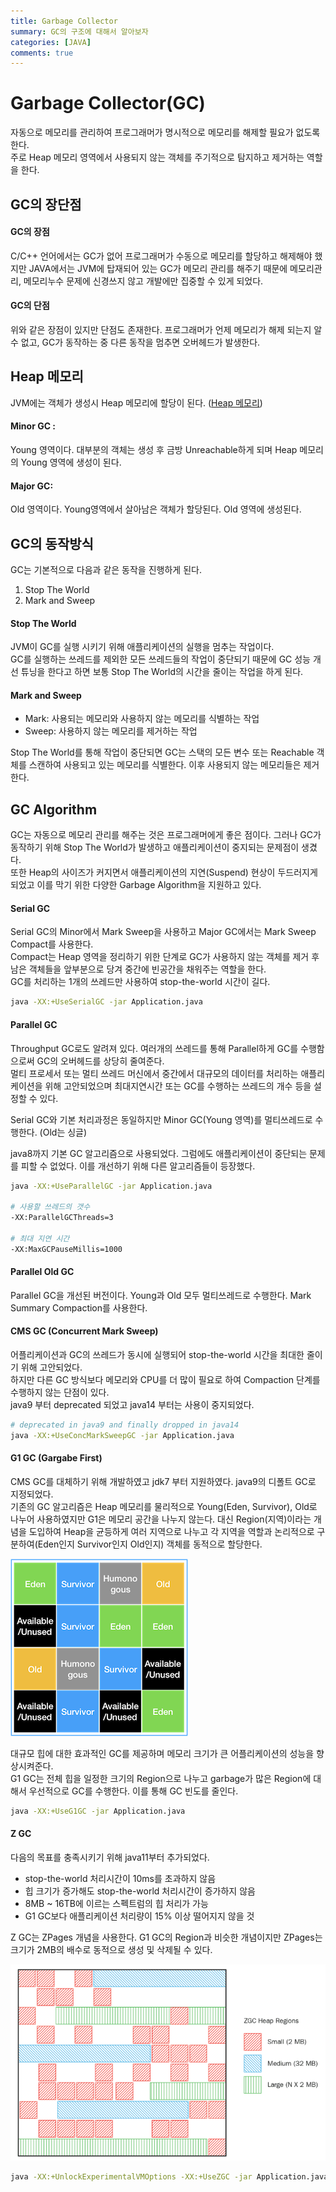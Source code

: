 ```yaml
---
title: Garbage Collector
summary: GC의 구조에 대해서 알아보자
categories: [JAVA]
comments: true
---
```


# Garbage Collector(GC)
자동으로 메모리를 관리하여 프로그래머가 명시적으로 메모리를 해제할 필요가 없도록 한다.\
주로 Heap 메모리 영역에서 사용되지 않는 객체를 주기적으로 탐지하고 제거하는 역할을 한다.

## GC의 장단점
#### GC의 장점
C/C++ 언어에서는 GC가 없어 프로그래머가 수동으로 메모리를 할당하고 해제해야 했지만 JAVA에서는 JVM에 탑재되어 있는 GC가 메모리 관리를 해주기 때문에 메모리관리, 메모리누수 문제에 신경쓰지 않고 개발에만 집중할 수 있게 되었다.

#### GC의 단점
위와 같은 장점이 있지만 단점도 존재한다. 프로그래머가 언제 메모리가 해제 되는지 알 수 없고, GC가 동작하는 중 다른 동작을 멈추면 오버헤드가 발생한다.

## Heap 메모리
JVM에는 객체가 생성시 Heap 메모리에 할당이 된다.
([Heap 메모리](/2023-12/jvm#힙-heap-언제든지-넣고-언제든지-뺄-수-있는-공간))

#### Minor GC : 
Young 영역이다.
대부분의 객체는 생성 후 금방 Unreachable하게 되며 Heap 메모리의 Young 영역에 생성이 된다.

#### Major GC:
Old 영역이다. Young영역에서 살아남은 객체가 할당된다. Old 영역에 생성된다.

## GC의 동작방식
GC는 기본적으로 다음과 같은 동작을 진행하게 된다.
1. Stop The World
2. Mark and Sweep

#### Stop The World
JVM이 GC를 실행 시키기 위해 애플리케이션의 실행을 멈추는 작업이다.\
GC를 실행하는 쓰레드를 제외한 모든 쓰레드들의 작업이 중단되기 때문에 GC 성능 개선 튜닝을 한다고 하면 보통 Stop The World의 시간을 줄이는 작업을 하게 된다.

#### Mark and Sweep
* Mark: 사용되는 메모리와 사용하지 않는 메모리를 식별하는 작업
* Sweep: 사용하지 않는 메모리를 제거하는 작업

Stop The World를 통해 작업이 중단되면 GC는 스택의 모든 변수 또는 Reachable 객체를 스캔하여 사용되고 있는 메모리를 식별한다. 이후 사용되지 않는 메모리들은 제거한다.

## GC Algorithm
GC는 자동으로 메모리 관리를 해주는 것은 프로그래머에게 좋은 점이다. 그러나 GC가 동작하기 위해 Stop The World가 발생하고 애플리케이션이 중지되는 문제점이 생겼다.\
또한 Heap의 사이즈가 커지면서 애플리케이션의 지연(Suspend) 현상이 두드러지게 되었고 이를 막기 위한 다양한 Garbage Algorithm을 지원하고 있다.

#### Serial GC
Serial GC의 Minor에서 Mark Sweep을 사용하고 Major GC에서는 Mark Sweep Compact를
 사용한다.\
Compact는 Heap 영역을 정리하기 위한 단계로 GC가 사용하지 않는 객체를 제거 후 남은 객체들을 앞부분으로 당겨 중간에 빈공간을 채워주는 역할을 한다.\
GC를 처리하는 1개의 쓰레드만 사용하여 stop-the-world 시간이 길다.
```bash
java -XX:+UseSerialGC -jar Application.java
```

#### Parallel GC
Throughput GC로도 알려져 있다. 여러개의 쓰레드를 통해 Parallel하게 GC를 수행함으로써 GC의 오버헤드를 상당히 줄여준다.\
멀티 프로세서 또는 멀티 쓰레드 머신에서 중간에서 대규모의 데이터를 처리하는 애플리케이션을 위해 고안되었으며 최대지연시간 또는 GC를 수행하는 쓰레드의 개수 등을 설정할 수 있다.

Serial GC와 기본 처리과정은 동일하지만 Minor GC(Young 영역)를 멀티쓰레드로 수행한다. (Old는 싱글)

java8까지 기본 GC 알고리즘으로 사용되었다. 그럼에도 애플리케이션이 중단되는 문제를 피할 수 없었다. 이를 개선하기 위해 다른 알고리즘들이 등장했다.
```bash
java -XX:+UseParallelGC -jar Application.java

# 사용할 쓰레드의 갯수
-XX:ParallelGCThreads=3

# 최대 지연 시간
-XX:MaxGCPauseMillis=1000
```

#### Parallel Old GC
Parallel GC을 개선된 버전이다. Young과 Old 모두 멀티쓰레드로 수행한다. Mark Summary Compaction를 사용한다.

#### CMS GC (Concurrent Mark Sweep)
어플리케이션과 GC의 쓰레드가 동시에 실행되어 stop-the-world 시간을 최대한 줄이기 위해 고안되었다.\
하지만 다른 GC 방식보다 메모리와 CPU를 더 많이 필요로 하여 Compaction 단계를 수행하지 않는 단점이 있다.\
java9 부터 deprecated 되었고 java14 부터는 사용이 중지되었다.

```bash
# deprecated in java9 and finally dropped in java14
java -XX:+UseConcMarkSweepGC -jar Application.java
```

#### G1 GC (Gargabe First)
CMS GC를 대체하기 위해 개발하였고 jdk7 부터 지원하였다. java9의 디폴트 GC로 지정되었다.\
기존의 GC 알고리즘은 Heap 메모리를 물리적으로 Young(Eden, Survivor), Old로 나누어 사용하였지만 G1은 메모리 공간을 나누지 않는다. 대신 Region(지역)이라는 개념을 도입하여 Heap을 균등하게 여러 지역으로 나누고 각 지역을 역할과 논리적으로 구분하여(Eden인지 Survivor인지 Old인지) 객체를 동적으로 할당한다.

![G1 GC](../assets/img/post/G1-GC.png)

대규모 힙에 대한 효과적인 GC를 제공하며 메모리 크기가 큰 어플리케이션의 성능을 향상시켜준다.\
G1 GC는 전체 힙을 일정한 크기의 Region으로 나누고 garbage가 많은 Region에 대해서 우선적으로 GC를 수행한다. 이를 통해 GC 빈도를 줄인다.

```bash
java -XX:+UseG1GC -jar Application.java
```

#### Z GC
다음의 목표를 충족시키기 위해 java11부터 추가되었다.
* stop-the-world 처리시간이 10ms를 초과하지 않음
* 힙 크기가 증가해도 stop-the-world 처리시간이 증가하지 않음
* 8MB ~ 16TB에 이르는 스펙트럼의 힙 처리가 가능
* G1 GC보다 애플리케이션 처리량이 15% 이상 떨어지지 않을 것

Z GC는 ZPages 개념을 사용한다. G1 GC의 Region과 비슷한 개념이지만 ZPages는 크기가 2MB의 배수로 동적으로 생성 및 삭제될 수 있다.

![ZGC](../assets/img/post/ZGC.png)

```bash
java -XX:+UnlockExperimentalVMOptions -XX:+UseZGC -jar Application.java
```
